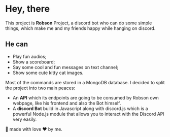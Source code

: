 # Hey, there

This project is **Robson** Project, a discord bot who can do some simple things,
which make me and my friends happy while hanging on discord.

## He can

- Play fun audios;
- Show a scoreboard;
- Say some cool and fun messages on text channel;
- Show some cute kitty cat images.

Most of the commands are stored in a MongoDB database.
I decided to split the project into two main peaces:

- An **API** which its endpoints are going to be consumed by Robson own webpage, like his frontend and also the Bot himself.
- A **discord Bot** build in Javascript along with discord.js which is a powerful Node.js module that allows you to interact with the Discord API very easily.

🤖️ made with love ❤️ by me.

